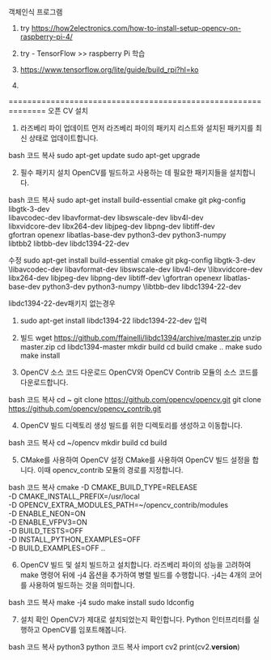 객체인식 프로그램
1. try
https://how2electronics.com/how-to-install-setup-opencv-on-raspberry-pi-4/

2. try - TensorFlow >> raspberry Pi 학습
3. https://www.tensorflow.org/lite/guide/build_rpi?hl=ko

4. 
==============================================================
오픈 CV 설치

1. 라즈베리 파이 업데이트
먼저 라즈베리 파이의 패키지 리스트와 설치된 패키지를 최신 상태로 업데이트합니다.

bash
코드 복사
sudo apt-get update
sudo apt-get upgrade

2. 필수 패키지 설치
OpenCV를 빌드하고 사용하는 데 필요한 패키지들을 설치합니다.

bash
코드 복사
sudo apt-get install build-essential cmake git pkg-config libgtk-3-dev \
    libavcodec-dev libavformat-dev libswscale-dev libv4l-dev \
    libxvidcore-dev libx264-dev libjpeg-dev libpng-dev libtiff-dev \
    gfortran openexr libatlas-base-dev python3-dev python3-numpy \
    libtbb2 libtbb-dev libdc1394-22-dev


수정
sudo apt-get install build-essential cmake git pkg-config libgtk-3-dev \libavcodec-dev libavformat-dev libswscale-dev libv4l-dev \libxvidcore-dev libx264-dev libjpeg-dev libpng-dev libtiff-dev \gfortran openexr libatlas-base-dev python3-dev python3-numpy \libtbb-dev libdc1394-22-dev


libdc1394-22-dev패키지 없는경우
1. sudo apt-get install libdc1394-22 libdc1394-22-dev 입력
2. 빌드
wget https://github.com/ffainelli/libdc1394/archive/master.zip
unzip master.zip
cd libdc1394-master
mkdir build
cd build
cmake ..
make
sudo make install

    
    
3. OpenCV 소스 코드 다운로드
OpenCV와 OpenCV Contrib 모듈의 소스 코드를 다운로드합니다.

bash
코드 복사
cd ~
git clone https://github.com/opencv/opencv.git
git clone https://github.com/opencv/opencv_contrib.git


4. OpenCV 빌드 디렉토리 생성
빌드를 위한 디렉토리를 생성하고 이동합니다.

bash
코드 복사
cd ~/opencv
mkdir build
cd build


5. CMake를 사용하여 OpenCV 설정
CMake를 사용하여 OpenCV 빌드 설정을 합니다. 이때 opencv_contrib 모듈의 경로를 지정합니다.

bash
코드 복사
cmake -D CMAKE_BUILD_TYPE=RELEASE \
    -D CMAKE_INSTALL_PREFIX=/usr/local \
    -D OPENCV_EXTRA_MODULES_PATH=~/opencv_contrib/modules \
    -D ENABLE_NEON=ON \
    -D ENABLE_VFPV3=ON \
    -D BUILD_TESTS=OFF \
    -D INSTALL_PYTHON_EXAMPLES=OFF \
    -D BUILD_EXAMPLES=OFF ..

    
6. OpenCV 빌드 및 설치
빌드하고 설치합니다. 라즈베리 파이의 성능을 고려하여 make 명령어 뒤에 -j4 옵션을 추가하여 병렬 빌드를 수행합니다. -j4는 4개의 코어를 사용하여 빌드하는 것을 의미합니다.

bash
코드 복사
make -j4
sudo make install
sudo ldconfig


7. 설치 확인
OpenCV가 제대로 설치되었는지 확인합니다. Python 인터프리터를 실행하고 OpenCV를 임포트해봅니다.

bash
코드 복사
python3
python
코드 복사
import cv2
print(cv2.__version__)
